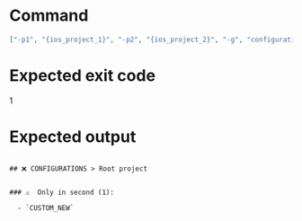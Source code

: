 # Command
```json
["-p1", "{ios_project_1}", "-p2", "{ios_project_2}", "-g", "configurations", "-t", "NewFramework", "-f", "markdown", "-v"]
```

# Expected exit code
1

# Expected output
```

## ❌ CONFIGURATIONS > Root project


### ⚠️  Only in second (1):

  - `CUSTOM_NEW`




```
